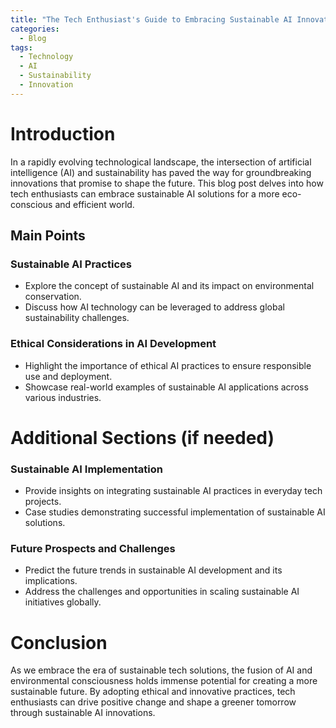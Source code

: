 ```yaml
---
title: "The Tech Enthusiast's Guide to Embracing Sustainable AI Innovations"
categories:
  - Blog
tags:
  - Technology
  - AI
  - Sustainability
  - Innovation
---
```


# Introduction
In a rapidly evolving technological landscape, the intersection of artificial intelligence (AI) and sustainability has paved the way for groundbreaking innovations that promise to shape the future. This blog post delves into how tech enthusiasts can embrace sustainable AI solutions for a more eco-conscious and efficient world.

## Main Points
### Sustainable AI Practices
- Explore the concept of sustainable AI and its impact on environmental conservation.
- Discuss how AI technology can be leveraged to address global sustainability challenges.

### Ethical Considerations in AI Development
- Highlight the importance of ethical AI practices to ensure responsible use and deployment.
- Showcase real-world examples of sustainable AI applications across various industries.

# Additional Sections (if needed)
### Sustainable AI Implementation
- Provide insights on integrating sustainable AI practices in everyday tech projects.
- Case studies demonstrating successful implementation of sustainable AI solutions.

### Future Prospects and Challenges
- Predict the future trends in sustainable AI development and its implications.
- Address the challenges and opportunities in scaling sustainable AI initiatives globally.

# Conclusion
As we embrace the era of sustainable tech solutions, the fusion of AI and environmental consciousness holds immense potential for creating a more sustainable future. By adopting ethical and innovative practices, tech enthusiasts can drive positive change and shape a greener tomorrow through sustainable AI innovations.